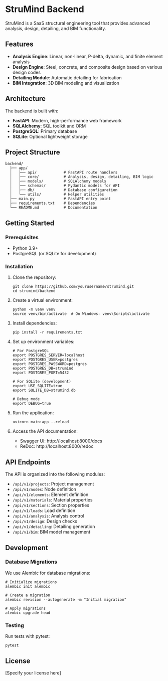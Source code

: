 # StruMind Backend

StruMind is a SaaS structural engineering tool that provides advanced analysis, design, detailing, and BIM functionality.

## Features

- **Analysis Engine**: Linear, non-linear, P-delta, dynamic, and finite element analysis
- **Design Engine**: Steel, concrete, and composite design based on various design codes
- **Detailing Module**: Automatic detailing for fabrication
- **BIM Integration**: 3D BIM modeling and visualization

## Architecture

The backend is built with:

- **FastAPI**: Modern, high-performance web framework
- **SQLAlchemy**: SQL toolkit and ORM
- **PostgreSQL**: Primary database
- **SQLite**: Optional lightweight storage

## Project Structure

```
backend/
  ├── app/
  │   ├── api/            # FastAPI route handlers
  │   ├── core/           # Analysis, design, detailing, BIM logic
  │   ├── models/         # SQLAlchemy models
  │   ├── schemas/        # Pydantic models for API
  │   ├── db/             # Database configuration
  │   └── utils/          # Helper utilities
  ├── main.py             # FastAPI entry point
  ├── requirements.txt    # Dependencies
  └── README.md           # Documentation
```

## Getting Started

### Prerequisites

- Python 3.9+
- PostgreSQL (or SQLite for development)

### Installation

1. Clone the repository:
   ```
   git clone https://github.com/yourusername/strumind.git
   cd strumind/backend
   ```

2. Create a virtual environment:
   ```
   python -m venv venv
   source venv/bin/activate  # On Windows: venv\Scripts\activate
   ```

3. Install dependencies:
   ```
   pip install -r requirements.txt
   ```

4. Set up environment variables:
   ```
   # For PostgreSQL
   export POSTGRES_SERVER=localhost
   export POSTGRES_USER=postgres
   export POSTGRES_PASSWORD=postgres
   export POSTGRES_DB=strumind
   export POSTGRES_PORT=5432
   
   # For SQLite (development)
   export USE_SQLITE=true
   export SQLITE_DB=strumind.db
   
   # Debug mode
   export DEBUG=true
   ```

5. Run the application:
   ```
   uvicorn main:app --reload
   ```

6. Access the API documentation:
   - Swagger UI: http://localhost:8000/docs
   - ReDoc: http://localhost:8000/redoc

## API Endpoints

The API is organized into the following modules:

- `/api/v1/projects`: Project management
- `/api/v1/nodes`: Node definition
- `/api/v1/elements`: Element definition
- `/api/v1/materials`: Material properties
- `/api/v1/sections`: Section properties
- `/api/v1/loads`: Load definition
- `/api/v1/analysis`: Analysis control
- `/api/v1/design`: Design checks
- `/api/v1/detailing`: Detailing generation
- `/api/v1/bim`: BIM model management

## Development

### Database Migrations

We use Alembic for database migrations:

```
# Initialize migrations
alembic init alembic

# Create a migration
alembic revision --autogenerate -m "Initial migration"

# Apply migrations
alembic upgrade head
```

### Testing

Run tests with pytest:

```
pytest
```

## License

[Specify your license here]